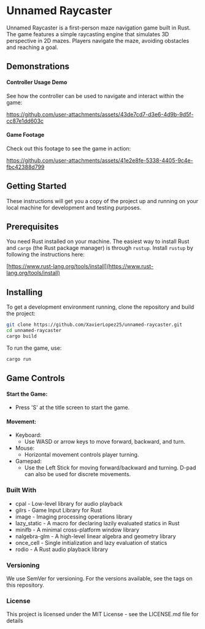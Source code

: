 # Unnamed Raycaster

Unnamed Raycaster is a first-person maze navigation game built in Rust. The game features a simple raycasting engine that simulates 3D perspective in 2D mazes. Players navigate the maze, avoiding obstacles and reaching a goal.


## Demonstrations

#### Controller Usage Demo

See how the controller can be used to navigate and interact within the game:

https://github.com/user-attachments/assets/43de7cd7-d3e6-4d9b-9d5f-cc87e1dd603c




#### Game Footage

Check out this footage to see the game in action:

https://github.com/user-attachments/assets/41e2e8fe-5338-4405-9c4e-fbc42388d799




## Getting Started

These instructions will get you a copy of the project up and running on your local machine for development and testing purposes.

## Prerequisites

You need Rust installed on your machine. The easiest way to install Rust and `cargo` (the Rust package manager) is through `rustup`. Install `rustup` by following the instructions here:

[https://www.rust-lang.org/tools/install](https://www.rust-lang.org/tools/install)

## Installing

To get a development environment running, clone the repository and build the project:

```bash
git clone https://github.com/XavierLopez25/unnamed-raycaster.git
cd unnamed-raycaster
cargo build
```
To run the game, use:

```bash
cargo run
```
## Game Controls

#### Start the Game: 
- Press 'S' at the title screen to start the game.
#### Movement:
- Keyboard:
    - Use WASD or arrow keys to move forward, backward, and turn.
- Mouse:
    - Horizontal movement controls player turning.
- Gamepad: 
    - Use the Left Stick for moving forward/backward and turning. D-pad can also be used for discrete movements.

### Built With
- cpal - Low-level library for audio playback
- gilrs - Game Input Library for Rust
- image - Imaging processing operations library
- lazy_static - A macro for declaring lazily evaluated statics in Rust
- minifb - A minimal cross-platform window library
- nalgebra-glm - A high-level linear algebra and geometry library
- once_cell - Single initialization and lazy evaluation of statics
- rodio - A Rust audio playback library

### Versioning
We use SemVer for versioning. For the versions available, see the tags on this repository.

### License
This project is licensed under the MIT License - see the LICENSE.md file for details
